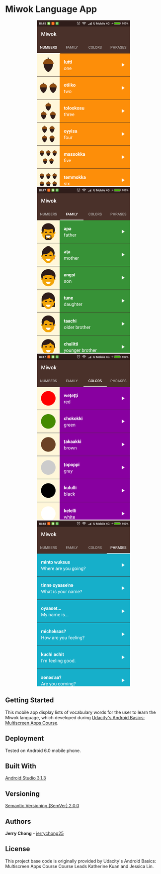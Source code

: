 # Miwok Language App

<p align="center">
  <img src="ScreenShotNumbers.png" alt="Miwok Language Screenshot Numbers"
       width="300" height="533">
  <img src="ScreenShotFamilyMembers.png" alt="Miwok Language Screenshot Family Members"
       width="300" height="533">
  <img src="ScreenShotColors.png" alt="Miwok Language Screenshot Colors"
       width="300" height="533">
  <img src="ScreenShotPhrases.png" alt="Miwok Language Screenshot Phrases"
       width="300" height="533">
</p>

## Getting Started

This mobile app display lists of vocabulary words for the user to learn the Miwok language, which developed during [Udacity's Android Basics: Multiscreen Apps Course](https://www.udacity.com/course/android-basics-multiscreen-apps--ud839).

## Deployment

Tested on Android 6.0 mobile phone.

## Built With

[Android Studio 3.1.3](https://developer.android.com/studio/) 

## Versioning

[Semantic Versioning (SemVer) 2.0.0](http://semver.org/)

## Authors

**Jerry Chong** - [jerrychong25](https://github.com/jerrychong25)

## License

This project base code is originally provided by Udacity's Android Basics: Multiscreen Apps Course Course Leads Katherine Kuan and Jessica Lin.
